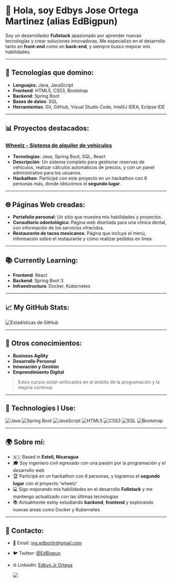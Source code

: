 # 👋 Hola, soy Edbys Jose Ortega Martinez (alias EdBigpun)

Soy un desarrollador **Fullstack** apasionado por aprender nuevas tecnologías y crear soluciones innovadoras. Me especializo en el desarrollo tanto en **front-end** como en **back-end**, y siempre busco mejorar mis habilidades.

---

## 🚀 Tecnologías que domino:
- **Lenguajes**: Java, JavaScript
- **Frontend**: HTML5, CSS3, Bootstrap
- **Backend**: Spring Boot
- **Bases de datos**: SQL
- **Herramientas**: Git, GitHub, Visual Studio Code, IntelliJ IDEA, Eclipse IDE

---

## 📊 Proyectos destacados:
### [Wheelz - Sistema de alquiler de vehículos](https://github.com/EdBigpun/wheelz)
- **Tecnologías**: Java, Spring Boot, SQL, React
- **Descripción**: Un sistema completo para gestionar reservas de vehículos, realizar cálculos automáticos de precios, y con un panel administrativo para los usuarios.
- **Hackathon**: Participé con este proyecto en un hackathon con 6 personas más, donde obtuvimos el **segundo lugar**.

---

## 🌐 Páginas Web creadas:
- **Portafolio personal**: Un sitio que muestra mis habilidades y proyectos.
- **Consultorio odontológico**: Página web diseñada para una clínica dental, con información de los servicios ofrecidos.
- **Restaurante de tacos mexicanos**: Página que incluye el menú, información sobre el restaurante y cómo realizar pedidos en línea.

---

## 📚 Currently Learning:
- **Frontend**: React
- **Backend**: Spring Boot 3
- **Infraestructura**: Docker, Kubernetes

---

## 📈 My GitHub Stats:
![Estadísticas de GitHub](https://github-readme-stats.vercel.app/api?username=EdBigpun&show_icons=true&theme=radical)

---

## 🧠 Otros conocimientos:
- **Business Agility**
- **Desarrollo Personal**
- **Innovación y Gestión**
- **Emprendimiento Digital**
> Estos cursos están enfocados en el ámbito de la programación y la mejora continua.

---

## 📛 Technologies I Use:
![Java](https://img.shields.io/badge/Java-007396?style=for-the-badge&logo=java&logoColor=white)
![Spring Boot](https://img.shields.io/badge/Spring%20Boot-6DB33F?style=for-the-badge&logo=spring-boot&logoColor=white)
![JavaScript](https://img.shields.io/badge/JavaScript-F7DF1E?style=for-the-badge&logo=javascript&logoColor=black)
![HTML5](https://img.shields.io/badge/HTML5-E34F26?style=for-the-badge&logo=html5&logoColor=white)
![CSS3](https://img.shields.io/badge/CSS3-1572B6?style=for-the-badge&logo=css3&logoColor=white)
![SQL](https://img.shields.io/badge/SQL-4479A1?style=for-the-badge&logo=mysql&logoColor=white)
![Bootstrap](https://img.shields.io/badge/Bootstrap-563D7C?style=for-the-badge&logo=bootstrap&logoColor=white)

---

## 🌍 Sobre mí:
- 🇳🇮 Based in **Estelí, Nicaragua**
- 🎓 Soy ingeniero civil egresado con una pasión por la programación y el desarrollo web
- 🏆 Participé en un hackathon con 6 personas, y logramos el **segundo lugar** con el proyecto 'wheelz'
- 💻 Sigo mejorando mis habilidades en el desarrollo **Fullstack** y me mantengo actualizado con las últimas tecnologías
- 📚 Actualmente estoy estudiando **backend**, **frontend**  y explorando nuevas áreas como Docker y Kubernetes

---

## 📧 Contacto:
- 📧 Email: [ing.edbortjr@gmail.com](mailto:ing.edbortjr@gmail.com)
- 🐦 Twitter: [@EdBigpun](https://twitter.com)
- 🌐 LinkedIn: [Edbys Jr Ortega](https://www.linkedin.com/in/edbys-jr-ortega)
  

  [![](https://visitcount.itsvg.in/api?id=Edbigpun&label=Profile%20Views&color=1&icon=2&pretty=true)](https://visitcount.itsvg.in)



